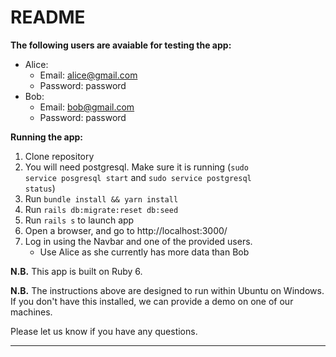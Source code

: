 # README

**The following users are avaiable for testing the app:**
* Alice:
	- Email: alice@gmail.com
	- Password: password
* Bob:
	- Email: bob@gmail.com
	- Password: password

**Running the app:**
1. Clone repository
2. You will need postgresql. Make sure it is running (<code>sudo service posgresql start</code> and <code>sudo service postgresql status</code>)
3. Run <code>bundle install && yarn install</code>
4. Run <code>rails db:migrate:reset db:seed</code>
5. Run <code>rails s</code> to launch app
6. Open a browser, and go to http://localhost:3000/
7. Log in using the Navbar and one of the provided users. 
	- Use Alice as she currently has more data than Bob
	
**N.B.** This app is built on Ruby 6.

**N.B.** The instructions above are designed to run within Ubuntu on Windows. If you don't have this installed, we can provide a demo on one of our machines.

Please let us know if you have any questions.
** ** 